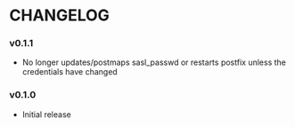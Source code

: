 CHANGELOG
=========
### v0.1.1
- No longer updates/postmaps sasl_passwd or restarts postfix unless the credentials have changed

### v0.1.0
- Initial release
